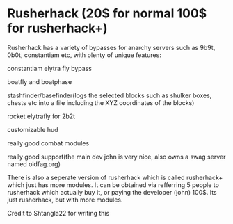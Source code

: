 # Rusherhack \(20$ for normal 100$ for rusherhack+\)

Rusherhack has a variety of bypasses for anarchy servers such as 9b9t, 0b0t, constantiam etc, with plenty of unique features: 

constantiam elytra fly bypass 

boatfly and boatphase 

stashfinder/basefinder\(logs the selected blocks such as shulker boxes, chests etc into a file including the XYZ coordinates of the blocks\) 

rocket elytrafly for 2b2t 

customizable hud 

really good combat modules 

really good support\(the main dev john is very nice, also owns a swag server named oldfag.org\)

There is also a seperate version of rusherhack which is called rusherhack+ which just has more modules. It can be obtained via refferring 5 people to rusherhack which actually buy it, or paying the developer \(john\) 100$. Its just rusherhack, but with more modules.



Credit to Shtangla22 for writing this

